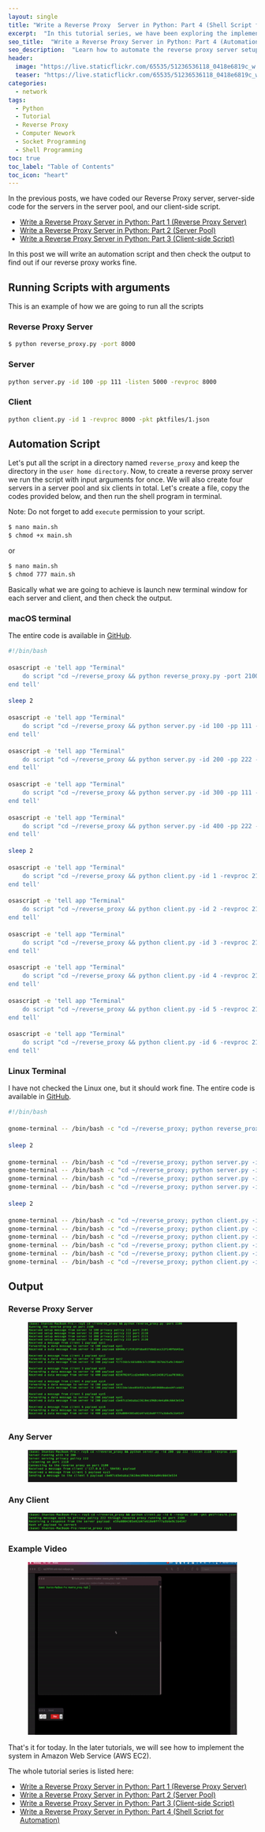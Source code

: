 ```yaml
---
layout: single
title: "Write a Reverse Proxy  Server in Python: Part 4 (Shell Script for Automation)"
excerpt:  "In this tutorial series, we have been exploring the implementation of a reverse proxy server in Python. In Part 4, we will create a shell script for automation, which will help us in running the reverse proxy server with ease. By automating the process, we can easily configure and start the server on different machines. We will be using the argparse module to parse command-line arguments. Stay tuned to learn how to simplify the reverse proxy server setup process!"
seo_title:  "Write a Reverse Proxy Server in Python: Part 4 (Automation with a Shell Script)"
seo_description:  "Learn how to automate the reverse proxy server setup process by creating a shell script in Python. This tutorial will guide you through using the argparse module to parse command-line arguments and simplify the configuration and startup process. Follow along with our series to implement a reverse proxy server in Python!"
header:
  image: "https://live.staticflickr.com/65535/51236536118_0418e6819c_w.jpg"
  teaser: "https://live.staticflickr.com/65535/51236536118_0418e6819c_w.jpg"
categories:
  - network
tags:
  - Python
  - Tutorial
  - Reverse Proxy
  - Computer Nework
  - Socket Programming
  - Shell Programming
toc: true
toc_label: "Table of Contents"
toc_icon: "heart"
---
```


In the previous posts, we have coded our Reverse Proxy server, server-side code for the servers in the server pool, and our  client-side script.

* [Write a Reverse Proxy Server in Python: Part 1 (Reverse Proxy Server)](https://shantoroy.com/network/write-a-reverse-proxy-server-in-python/)
* [Write a Reverse Proxy Server in Python: Part 2 (Server Pool)](https://shantoroy.com/network/write-a-reverse-proxy-in-python-part-02-servers/)
* [Write a Reverse Proxy Server in Python: Part 3 (Client-side Script)](https://shantoroy.com/network/write-a-reverse-proxy-server-client-side-script/)

In this post we will write an automation script and then check the output to find out if our reverse proxy works fine.

## Running Scripts with arguments
This is an example of how we are going to run all the scripts
### Reverse Proxy Server
 ```sh
$ python reverse_proxy.py -port 8000
```

### Server
```sh
python server.py -id 100 -pp 111 -listen 5000 -revproc 8000
```

### Client
```sh
python client.py -id 1 -revproc 8000 -pkt pktfiles/1.json
```

## Automation Script
Let's put all the script in a directory named `reverse_proxy` and keep the directory in the `user home directory`. Now, to create a reverse proxy server we run the script with input arguments for once. We will also create four servers in a server pool and six clients in total. Let's create a file, copy the codes provided below, and then run the shell program in terminal.

Note: Do not forget to add `execute` permission to your script.
```sh
$ nano main.sh
$ chmod +x main.sh
```
or
```sh
$ nano main.sh
$ chmod 777 main.sh
```

Basically what we are going to achieve is launch new terminal window for each server and client, and then check the output.

### macOS terminal
The entire code is available in [GitHub](https://github.com/shantoroy/reverse_proxy/blob/master/main.sh).
```sh
#!/bin/bash

osascript -e 'tell app "Terminal"
    do script "cd ~/reverse_proxy && python reverse_proxy.py -port 2100"
end tell'

sleep 2

osascript -e 'tell app "Terminal"
    do script "cd ~/reverse_proxy && python server.py -id 100 -pp 111 -listen 2105 -revproc 2100"
end tell'

osascript -e 'tell app "Terminal"
    do script "cd ~/reverse_proxy && python server.py -id 200 -pp 222 -listen 2110 -revproc 2100"
end tell'

osascript -e 'tell app "Terminal"
    do script "cd ~/reverse_proxy && python server.py -id 300 -pp 111 -listen 2115 -revproc 2100"
end tell'

osascript -e 'tell app "Terminal"
    do script "cd ~/reverse_proxy && python server.py -id 400 -pp 222 -listen 2120 -revproc 2100"
end tell'

sleep 2

osascript -e 'tell app "Terminal"
    do script "cd ~/reverse_proxy && python client.py -id 1 -revproc 2100 -pkt pktfiles/1.json"
end tell'

osascript -e 'tell app "Terminal"
    do script "cd ~/reverse_proxy && python client.py -id 2 -revproc 2100 -pkt pktfiles/2.json"
end tell'

osascript -e 'tell app "Terminal"
    do script "cd ~/reverse_proxy && python client.py -id 3 -revproc 2100 -pkt pktfiles/3.json"
end tell'

osascript -e 'tell app "Terminal"
    do script "cd ~/reverse_proxy && python client.py -id 4 -revproc 2100 -pkt pktfiles/4.json"
end tell'

osascript -e 'tell app "Terminal"
    do script "cd ~/reverse_proxy && python client.py -id 5 -revproc 2100 -pkt pktfiles/5.json"
end tell'

osascript -e 'tell app "Terminal"
    do script "cd ~/reverse_proxy && python client.py -id 6 -revproc 2100 -pkt pktfiles/6.json"
end tell'
```

### Linux Terminal
I have not checked the Linux one, but it should work fine. The entire code is available in [GitHub](https://github.com/shantoroy/reverse_proxy/blob/master/main_linux.sh).
```sh
#!/bin/bash

gnome-terminal -- /bin/bash -c "cd ~/reverse_proxy; python reverse_proxy.py -port 2200; bash"

sleep 2

gnome-terminal -- /bin/bash -c "cd ~/reverse_proxy; python server.py -id 100 -pp 111 -listen 2105 -revproc 2200; bash"
gnome-terminal -- /bin/bash -c "cd ~/reverse_proxy; python server.py -id 200 -pp 222 -listen 2110 -revproc 2200; bash"
gnome-terminal -- /bin/bash -c "cd ~/reverse_proxy; python server.py -id 300 -pp 111 -listen 2115 -revproc 2200; bash"
gnome-terminal -- /bin/bash -c "cd ~/reverse_proxy; python server.py -id 400 -pp 222 -listen 2120 -revproc 2200; bash"

sleep 2

gnome-terminal -- /bin/bash -c "cd ~/reverse_proxy; python client.py -id 1 -revproc 2200 -pkt pktfiles/1.json; bash"
gnome-terminal -- /bin/bash -c "cd ~/reverse_proxy; python client.py -id 2 -revproc 2200 -pkt pktfiles/2.json; bash"
gnome-terminal -- /bin/bash -c "cd ~/reverse_proxy; python client.py -id 3 -revproc 2200 -pkt pktfiles/3.json; bash"
gnome-terminal -- /bin/bash -c "cd ~/reverse_proxy; python client.py -id 4 -revproc 2200 -pkt pktfiles/4.json; bash"
gnome-terminal -- /bin/bash -c "cd ~/reverse_proxy; python client.py -id 5 -revproc 2200 -pkt pktfiles/5.json; bash"
gnome-terminal -- /bin/bash -c "cd ~/reverse_proxy; python client.py -id 6 -revproc 2200 -pkt pktfiles/6.json; bash"
```

## Output
### Reverse Proxy Server
<figure>
  <a href="https://github.com/shantoroy/reverse_proxy/blob/master/screenshots/rev_proxy.png?raw=true"><img src="https://github.com/shantoroy/reverse_proxy/blob/master/screenshots/rev_proxy.png?raw=true"></a>
</figure>

### Any Server

<figure>
  <a href="https://github.com/shantoroy/reverse_proxy/blob/master/screenshots/server.png?raw=true"><img src="https://github.com/shantoroy/reverse_proxy/blob/master/screenshots/server.png?raw=true"></a>
</figure>

### Any Client

<figure>
  <a href="https://github.com/shantoroy/reverse_proxy/blob/master/screenshots/client.png?raw=true"><img src="https://github.com/shantoroy/reverse_proxy/blob/master/screenshots/client.png?raw=true"></a>
</figure>

### Example Video
<figure>
  <a href="https://github.com/shantoroy/reverse_proxy/blob/master/screenshots/reverse_proxy.gif?raw=true"><img src="https://github.com/shantoroy/reverse_proxy/blob/master/screenshots/reverse_proxy.gif?raw=true" width="700" height="350"></a>
</figure>

That's it for today. In the later tutorials, we will see how to implement the system in Amazon Web Service (AWS EC2).

The whole tutorial series is listed here:
* [Write a Reverse Proxy Server in Python: Part 1 (Reverse Proxy Server)](https://shantoroy.com/network/write-a-reverse-proxy-server-in-python/)
* [Write a Reverse Proxy Server in Python: Part 2 (Server Pool)](https://shantoroy.com/network/write-a-reverse-proxy-in-python-part-02-servers/)
* [Write a Reverse Proxy Server in Python: Part 3 (Client-side Script)](https://shantoroy.com/network/write-a-reverse-proxy-server-client-side-script/)
* [Write a Reverse Proxy Server in Python: Part 4 (Shell Script for Automation)](https://shantoroy.com/network/write-a-reverse-proxy-in-python-automation-shell-script/)



<!--stackedit_data:
eyJoaXN0b3J5IjpbLTMwMzA0NzM5MiwtMTY3Njk4MzM0OCw1ND
AyMzkxMTcsNjYwMjAzMDY0LC0yMDM0MDAxMTMxLC0xODUwMDE3
Njk0LDE2MDY2MjUyNzldfQ==
-->